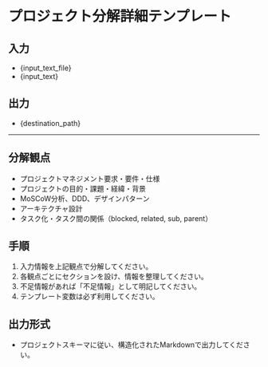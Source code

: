 # プロジェクト分解詳細テンプレート

## 入力
- {input_text_file}
- {input_text}

## 出力
- {destination_path}

---

## 分解観点
- プロジェクトマネジメント要求・要件・仕様
- プロジェクトの目的・課題・経緯・背景
- MoSCoW分析、DDD、デザインパターン
- アーキテクチャ設計
- タスク化・タスク間の関係（blocked, related, sub, parent）

## 手順
1. 入力情報を上記観点で分解してください。
2. 各観点ごとにセクションを設け、情報を整理してください。
3. 不足情報があれば「不足情報」として明記してください。
4. テンプレート変数は必ず利用してください。

## 出力形式
- プロジェクトスキーマに従い、構造化されたMarkdownで出力してください。 